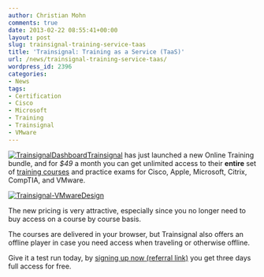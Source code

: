 ```yaml
---
author: Christian Mohn
comments: true
date: 2013-02-22 08:55:41+00:00
layout: post
slug: trainsignal-training-service-taas
title: 'Trainsignal: Training as a Service (TaaS)'
url: /news/trainsignal-training-service-taas/
wordpress_id: 2396
categories:
- News
tags:
- Certification
- Cisco
- Microsoft
- Training
- Trainsignal
- VMware
---
```


[![TrainsignalDashboard](http://vninja.net/wordpress/wp-content/uploads/2013/02/TrainsignalDashboard-300x159.png)](http://vninja.net/wordpress/wp-content/uploads/2013/02/TrainsignalDashboard.png)[Trainsignal](http://trainsignal.com) has just launched a new Online Training bundle, and for _$49_ a month you can get unlimited access to their **entire** set of [training courses](http://www.trainsignal.com/Browse) and practice exams for Cisco, Apple, Microsoft, Citrix, CompTIA, and VMware.

[![Trainsignal-VMwareDesign](http://vninja.net/wordpress/wp-content/uploads/2013/02/Trainsignal-VMwareDesign-300x173.png)](http://vninja.net/wordpress/wp-content/uploads/2013/02/Trainsignal-VMwareDesign.png)

The new pricing is very attractive, especially since you no longer need to buy access on a course by course basis.

The courses are delivered in your browser, but Trainsignal also offers an offline player in case you need access when traveling or otherwise offline.

Give it a test run today, by [signing up now (referral link)](https://www.trainsignal.com/Invite/5d22c5) you get three days full access for free.

